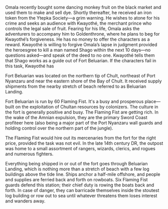 Omala recently bought some dancing monkey fruit on the black market and used them to make and sell dye.
Shortly thereafter, he received an iron token from the Ytepka Society—a grim warning.
He wishes to atone for his crime and seeks an audience with Kwayothé, the merchant prince who controls the legal sale of fruit.
Fearing for his life, Omala asks the adventurers to accompany him to Goldenthrone, where he plans to beg for Kwayothé’s forgiveness.
He has no money to offer the characters as a reward. Kwayothé is willing to forgive Omala’s lapse in judgment provided the heroesgree to kill a man named Shago within the next 10 days—no questions asked—and speak of the deed to no one.
Kwayothé tells them that Shago works as a guide out of Fort Beluarian. If the characters fail in this task, Kwayothé has

Fort Beluarian was located on the northern tip of Chult, northeast of Port Nyanzaru and near the eastern shore of the Bay of Chult. It received supply shipments from the nearby stretch of beach referred to as Beluarian Landing.

Fort Beluarian is run by 60 Flaming Fist. It's a busy and prosperous place—built on the exploitation of Chultan resources by colonizers. The culture in the fort is generally positive and busy. The Flaming Fist are getting rich. In the wake of the Amnian expulsion, they are the primary Sword Coast profiteer here (also being a major part of the Port Nyanzaru wall guards and holding control over the northern part of the jungle).

The Flaming Fist would hire out its mercenaries from the fort for the right price, provided the task was not evil. In the late 14th century DR, the outpost was home to a small assortment of rangers, wizards, clerics, and rogues and numerous fighters.

Everything being shipped in or out of the fort goes through Beluarian Landing, which is nothing more than a stretch of beach with a few log buildings above the tide line. Ships anchor a half-mile offshore, and people and supplies are ferried back and forth on rowboats. Six Flaming Fist guards defend this station; their chief duty is rowing the boats back and forth. In case of danger, they can barricade themselves inside the stoutest log building or row out to sea until whatever threatens them loses interest and wanders away.